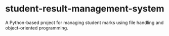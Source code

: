 # student-result-management-system
A Python-based project for managing student marks using file handling and object-oriented programming.
